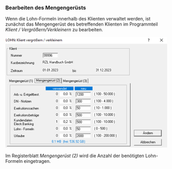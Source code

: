 ### Bearbeiten des Mengengerüsts

Wenn die Lohn-Formeln innerhalb des Klienten verwaltet werden, ist zunächst das Mengen­gerüst des betreffenden Klienten im Programmteil *Klient / Vergrößern/Verkleinern* zu bearbeiten.

![Image](<img/image373.png>)

Im Registerblatt *Mengengerüst (2)* wird die Anzahl der benötigten Lohn-Formeln eingetragen.